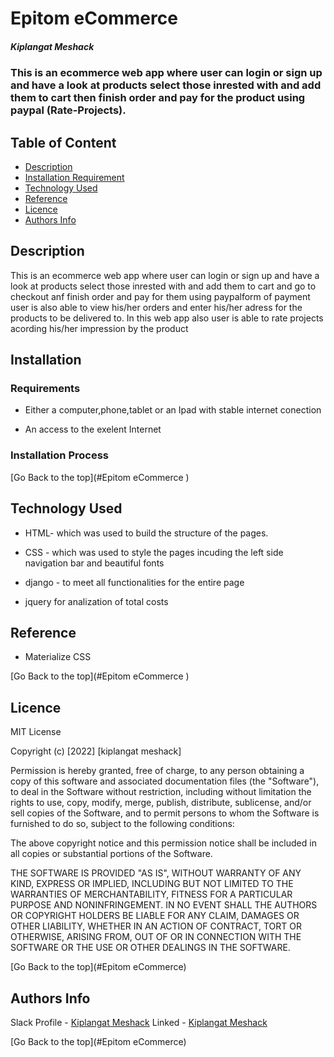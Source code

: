 # Epitom eCommerce

##### Kiplangat Meshack

### This is an ecommerce web app where user can login or sign up and have a look at products select those inrested with and add them to cart then finish order and pay for the product using paypal (Rate-Projects).

## Table of Content

- [Description](#description)
- [Installation Requirement](#Installation)
- [Technology Used](#technology-used)
- [Reference](#reference)
- [Licence](#licence)
- [Authors Info](#author-Info)

## Description
 
<p>This is an ecommerce web app where user can login or sign up and have a look at products select those inrested with and add them to cart and go to checkout anf finish order and pay for them using paypalform of payment user is also able to view his/her orders and enter his/her adress for the products to be delivered to. In this web app also user is able to rate projects acording his/her impression by the product
</p>

## Installation

### Requirements

- Either a computer,phone,tablet or an Ipad with stable internet conection

- An access to the exelent Internet

### Installation Process

[Go Back to the top](#Epitom eCommerce )

## Technology Used

- HTML- which was used to build the structure of the pages.

- CSS - which was used to style the pages incuding the left side navigation bar and beautiful fonts

- django - to meet all functionalities for the entire page

- jquery for analization of total costs

## Reference

- Materialize CSS

[Go Back to the top](#Epitom eCommerce )

## Licence

MIT License

Copyright (c) [2022] [kiplangat meshack]

Permission is hereby granted, free of charge, to any person obtaining a copy
of this software and associated documentation files (the "Software"), to deal
in the Software without restriction, including without limitation the rights
to use, copy, modify, merge, publish, distribute, sublicense, and/or sell
copies of the Software, and to permit persons to whom the Software is
furnished to do so, subject to the following conditions:

The above copyright notice and this permission notice shall be included in all
copies or substantial portions of the Software.

THE SOFTWARE IS PROVIDED "AS IS", WITHOUT WARRANTY OF ANY KIND, EXPRESS OR
IMPLIED, INCLUDING BUT NOT LIMITED TO THE WARRANTIES OF MERCHANTABILITY,
FITNESS FOR A PARTICULAR PURPOSE AND NONINFRINGEMENT. IN NO EVENT SHALL THE
AUTHORS OR COPYRIGHT HOLDERS BE LIABLE FOR ANY CLAIM, DAMAGES OR OTHER
LIABILITY, WHETHER IN AN ACTION OF CONTRACT, TORT OR OTHERWISE, ARISING FROM,
OUT OF OR IN CONNECTION WITH THE SOFTWARE OR THE USE OR OTHER DEALINGS IN THE
SOFTWARE.

[Go Back to the top](#Epitom eCommerce)

## Authors Info

Slack Profile - [Kiplangat Meshack](https://moringaclassroom.slack.com/team/U02TWD73YSE)
Linked - [Kiplangat Meshack](https://www.linkedin.com/in/kiplangat-meshack-411598216/)

[Go Back to the top](#Epitom eCommerce)